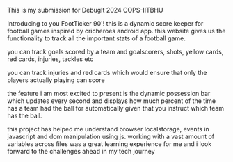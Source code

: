 This is my submission for DebugIt 2024 COPS-IITBHU

Introducing to you FootTicker 90'! this is a dynamic score keeper for football games inspired by cricheroes android app. this website gives us the functionality to track all the important stats of a football game.

you can track goals scored by a team and goalscorers, shots, yellow cards, red cards, injuries, tackles etc

you can track injuries and red cards which would ensure that only the players actually playing can score 

the feature i am most excited to present is the dynamic possession bar which updates every second and displays how much percent of the time has a team had the ball for automatically given that you instruct which team has the ball.



this project has helped me understand browser localstorage, events in javascript and dom manipulation using js. working with a vast amount of variables across files was a great learning experience for me and i look forward to the challenges ahead in my tech journey

